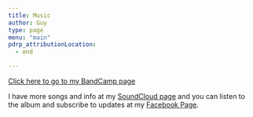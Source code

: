 ```yaml
---
title: Music
author: Guy
type: page
menu: "main"
pdrp_attributionLocation:
  - end

---
```

[Click here to go to my BandCamp page](http://music.guyjames.com/album/guy-james)

I have more songs and info at my [SoundCloud page](http://soundcloud.com/guy_james) and you can listen to the album and subscribe to updates at my [Facebook Page](http://facebook.com/GuyJamesMusic/).

